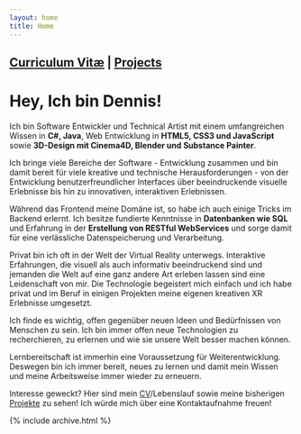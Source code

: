 ```yaml
---
layout: home
title: Home
---
```


## [Curriculum Vitæ](cv) | [Projects](projects)

# Hey, Ich bin Dennis!

Ich bin Software Entwickler und Technical Artist mit einem umfangreichen Wissen in **C#, Java**, Web Entwicklung in **HTML5, CSS3 und JavaScript** sowie **3D-Design mit Cinema4D, Blender und Substance Painter**. 

Ich bringe viele Bereiche der Software - Entwicklung zusammen und bin damit bereit für viele kreative und technische Herausforderungen - von der Entwicklung benutzerfreundlicher Interfaces über beeindruckende visuelle Erlebnisse bis hin zu innovativen, interaktiven Erlebnissen. 

Während das Frontend meine Domäne ist, so habe ich auch einige Tricks im Backend erlernt. Ich besitze fundierte Kenntnisse in **Datenbanken wie SQL** und Erfahrung in der **Erstellung von RESTful WebServices** und sorge damit für eine verlässliche Datenspeicherung und Verarbeitung.

Privat bin ich oft in der Welt der Virtual Reality unterwegs. Interaktive Erfahrungen, die visuell als auch informativ beeindruckend sind und jemanden die Welt auf eine ganz andere Art erleben lassen sind eine Leidenschaft von mir. Die Technologie begeistert mich einfach und ich habe privat und im Beruf in einigen Projekten meine eigenen kreativen XR Erlebnisse umgesetzt.

Ich finde es wichtig, offen gegenüber neuen Ideen und Bedürfnissen von Menschen zu sein. Ich bin immer offen neue Technologien zu recherchieren, zu erlernen und wie sie unsere Welt besser machen können.

Lernbereitschaft ist immerhin eine Voraussetzung für Weiterentwicklung. Deswegen bin ich immer bereit, neues zu lernen und damit mein Wissen und meine Arbeitsweise immer wieder zu erneuern.

Interesse geweckt? Hier sind mein [CV](cv)/Lebenslauf sowie meine bisherigen [Projekte](projects) zu sehen! Ich würde mich über eine Kontaktaufnahme freuen!

{% include archive.html %}
